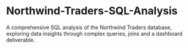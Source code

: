 # Northwind-Traders-SQL-Analysis
A comprehensive SQL analysis of the Northwind Traders database, exploring data insights through complex queries, joins and a dashboard deliverable.
